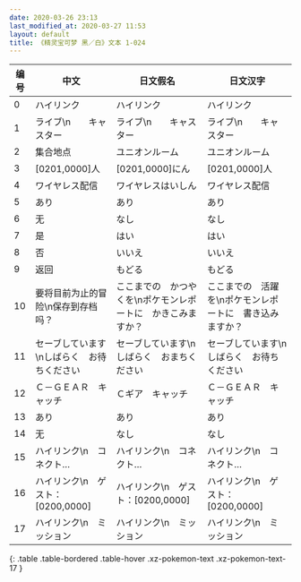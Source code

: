 ```yaml
---
date: 2020-03-26 23:13
last_modified_at: 2020-03-27 11:53
layout: default
title: 《精灵宝可梦 黑／白》文本 1-024
---
```

| 编号 | 中文 | 日文假名 | 日文汉字 |
| ---- | ---- | ---- | --- |
| 0 | ハイリンク | ハイリンク | ハイリンク |
| 1 | ライブ\n　　キャスター | ライブ\n　　キャスター | ライブ\n　　キャスター |
| 2 | 集合地点 | ユニオンルーム | ユニオンルーム |
| 3 | [0201,0000]人 | [0201,0000]にん | [0201,0000]人 |
| 4 | ワイヤレス配信 | ワイヤレスはいしん | ワイヤレス配信 |
| 5 | あり | あり | あり |
| 6 | 无 | なし | なし |
| 7 | 是 | はい | はい |
| 8 | 否 | いいえ | いいえ |
| 9 | 返回 | もどる | もどる |
| 10 | 要将目前为止的冒险\n保存到存档吗？ | ここまでの　かつやくを\nポケモンレポートに　かきこみますか？ | ここまでの　活躍を\nポケモンレポートに　書き込みますか？ |
| 11 | セーブしています\nしばらく　お待ちください | セーブしています\nしばらく　おまちください | セーブしています\nしばらく　お待ちください |
| 12 | Ｃ－ＧＥＡＲ　キャッチ | Ｃギア　キャッチ | Ｃ－ＧＥＡＲ　キャッチ |
| 13 | あり | あり | あり |
| 14 | 无 | なし | なし |
| 15 | ハイリンク\n　コネクト… | ハイリンク\n　コネクト… | ハイリンク\n　コネクト… |
| 16 | ハイリンク\n　ゲスト：[0200,0000] | ハイリンク\n　ゲスト：[0200,0000] | ハイリンク\n　ゲスト：[0200,0000] |
| 17 | ハイリンク\n　ミッション | ハイリンク\n　ミッション | ハイリンク\n　ミッション |
{: .table .table-bordered .table-hover .xz-pokemon-text .xz-pokemon-text-17 }